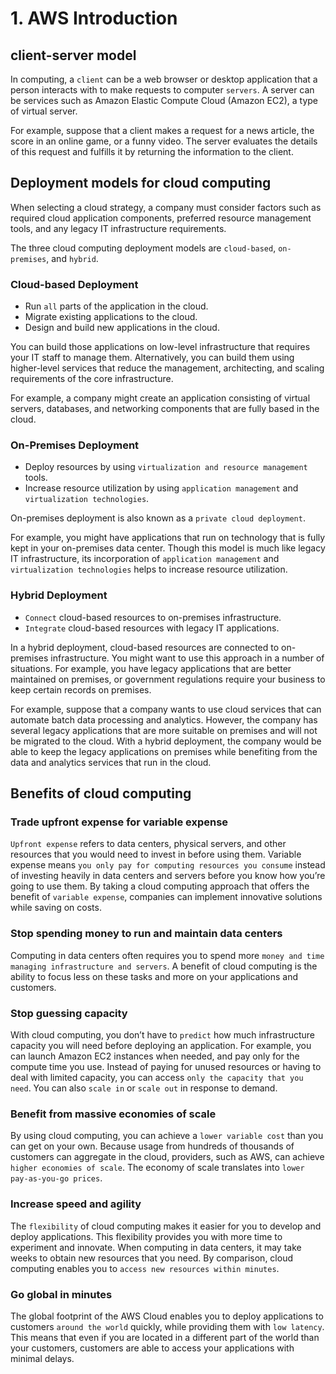 # 1. AWS Introduction

## client-server model
In computing, a `client` can be a web browser or desktop application that a person interacts with to make requests to computer `servers`. A server can be services such as Amazon Elastic Compute Cloud (Amazon EC2), a type of virtual server.

For example, suppose that a client makes a request for a news article, the score in an online game, or a funny video. The server evaluates the details of this request and fulfills it by returning the information to the client.

## Deployment models for cloud computing
When selecting a cloud strategy, a company must consider factors such as required cloud application components, preferred resource management tools, and any legacy IT infrastructure requirements.

The three cloud computing deployment models are `cloud-based`, `on-premises`, and `hybrid`. 

### Cloud-based Deployment
- Run `all` parts of the application in the cloud.
- Migrate existing applications to the cloud.
- Design and build new applications in the cloud.

You can build those applications on low-level infrastructure that requires your IT staff to manage them. Alternatively, you can build them using higher-level services that reduce the management, architecting, and scaling requirements of the core infrastructure.

For example, a company might create an application consisting of virtual servers, databases, and networking components that are fully based in the cloud.

### On-Premises Deployment
- Deploy resources by using `virtualization and resource management` tools.
- Increase resource utilization by using `application management` and `virtualization technologies`.

On-premises deployment is also known as a `private cloud deployment`.

For example, you might have applications that run on technology that is fully kept in your on-premises data center. Though this model is much like legacy IT infrastructure, its incorporation of `application management` and `virtualization technologies` helps to increase resource utilization.

### Hybrid Deployment
- `Connect` cloud-based resources to on-premises infrastructure.
- `Integrate` cloud-based resources with legacy IT applications.

In a hybrid deployment, cloud-based resources are connected to on-premises infrastructure. You might want to use this approach in a number of situations. For example, you have legacy applications that are better maintained on premises, or government regulations require your business to keep certain records on premises.

For example, suppose that a company wants to use cloud services that can automate batch data processing and analytics. However, the company has several legacy applications that are more suitable on premises and will not be migrated to the cloud. With a hybrid deployment, the company would be able to keep the legacy applications on premises while benefiting from the data and analytics services that run in the cloud.

## Benefits of cloud computing
### Trade upfront expense for variable expense

`Upfront expense` refers to data centers, physical servers, and other resources that you would need to invest in before using them. Variable expense means `you only pay for computing resources you consume` instead of investing heavily in data centers and servers before you know how you’re going to use them. By taking a cloud computing approach that offers the benefit of `variable expense`, companies can implement innovative solutions while saving on costs.

### Stop spending money to run and maintain data centers
Computing in data centers often requires you to spend more `money and time managing infrastructure and servers`. A benefit of cloud computing is the ability to focus less on these tasks and more on your applications and customers.

### Stop guessing capacity
With cloud computing, you don’t have to `predict` how much infrastructure capacity you will need before deploying an application. For example, you can launch Amazon EC2 instances when needed, and pay only for the compute time you use. Instead of paying for unused resources or having to deal with limited capacity, you can access `only the capacity that you need`. You can also `scale in` or `scale out` in response to demand.

### Benefit from massive economies of scale
By using cloud computing, you can achieve a `lower variable cost` than you can get on your own.
Because usage from hundreds of thousands of customers can aggregate in the cloud, providers, such as AWS, can achieve `higher economies of scale`. The economy of scale translates into `lower pay-as-you-go prices`. 

### Increase speed and agility
The `flexibility` of cloud computing makes it easier for you to develop and deploy applications. This flexibility provides you with more time to experiment and innovate. When computing in data centers, it may take weeks to obtain new resources that you need. By comparison, cloud computing enables you to `access new resources within minutes`.

### Go global in minutes
The global footprint of the AWS Cloud enables you to deploy applications to customers `around the world` quickly, while providing them with `low latency`. This means that even if you are located in a different part of the world than your customers, customers are able to access your applications with minimal delays. 




